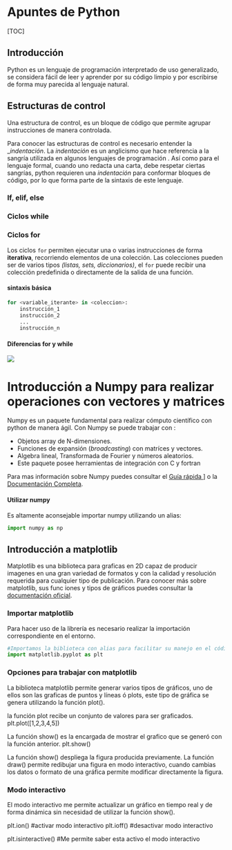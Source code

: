 # Apuntes de Python

[TOC]

## Introducción

Python es un lenguaje de programación interpretado de uso generalizado, se considera fácil de leer y aprender por su código limpio y por escribirse de forma muy parecida al lenguaje natural.

## Estructuras de control

Una estructura de control, es un bloque de código que permite agrupar instrucciones de manera controlada. 

Para conocer las estructuras de control es necesario entender la __indentación_. La _indentación_ es un anglicismo que hace referencia a la sangría utilizada en algunos lenguajes de programación . Así como para el lenguaje  formal, cuando uno redacta una carta, debe respetar ciertas sangrías,  python requieren una _indentación_ para conformar bloques de código, por lo que forma parte de la sintaxis de este lenguaje.



### If, elif, else

### Ciclos while

### Ciclos for

Los ciclos `for` permiten ejecutar una o varias instrucciones de forma **iterativa**, recorriendo elementos de una colección. Las colecciones pueden ser de varios tipos _(listas, sets, diccionarios)_, el `for` puede recibir una colección predefinida o directamente de la salida de una función.

#### sintaxis básica

```python
for <variable_iterante> in <coleccion>: 
    instrucción_1
    instrucción_2
    ...
    instrucción_n

```

#### Diferencias for y while



![](https://raw.githUbusercontent.com/laonrd0/picgo/main/img2ixTr7min.jpeg)



# Introducción a Numpy para realizar operaciones con vectores y matrices

Numpy es un paquete fundamental para realizar cómputo científico con python de manera ágil. Con Numpy se puede trabajar con :
* Objetos array de N-dimensiones.
* Funciones de expansión (_broadcasting_) con matríces y vectores.
* Algebra lineal, Transformada de Fourier y números aleatorios.
* Este paquete posee herramientas de integración con C y fortran 

Para mas información sobre Numpy puedes consultar el [Guía rápida ](https://numpy.org/doc/stable/user/quickstart.html)] o la [Documentación Completa](https://numpy.org/doc/stable/index.html).


#### Utilizar numpy
Es altamente aconsejable importar numpy utilizando un alias:
```python
import numpy as np
```



## Introducción a matplotlib

Matplotlib es una biblioteca para graficas en 2D capaz de producir imagenes en una gran variedad de formatos y con la calidad y resolución requerida para cualquier tipo de publicación. 
Para conocer más sobre matplotlib, sus func iones y tipos de gráficos puedes consultar la [documentación oficial](https://matplotlib.org/).

### Importar matplotlib
Para hacer uso de la librería es necesario realizar la importación correspondiente en el entorno.


```python
#Importamos la biblioteca con alias para facilitar su manejo en el código
import matplotlib.pyplot as plt
```

### Opciones para trabajar con matplotlib

La biblioteca matplotlib permite generar varios tipos de gráficos, uno de ellos son las graficas de puntos y líneas ó plots, este tipo de gráfica se genera utilizando la función plot().

la función plot recibe un conjunto de valores para ser graficados.
plt.plot([1,2,3,4,5])

La función show() es la encargada de mostrar el grafico que se generó con la función anterior.
plt.show()

La función show() despliega la figura producida previamente. La función draw() permite redibujar una figura en modo interactivo, cuando cambias los datos o formato de una gráfica permite modificar directamente la figura.

### Modo interactivo

El modo interactivo me permite actualizar un gráfico en tiempo real y de forma dinámica sin necesidad de utilizar la función show().

plt.ion()                                           #activar modo interactivo
plt.ioff()                                          #desactivar modo interactivo

plt.isinteractive()                                 #Me permite saber esta activo el modo interactivo